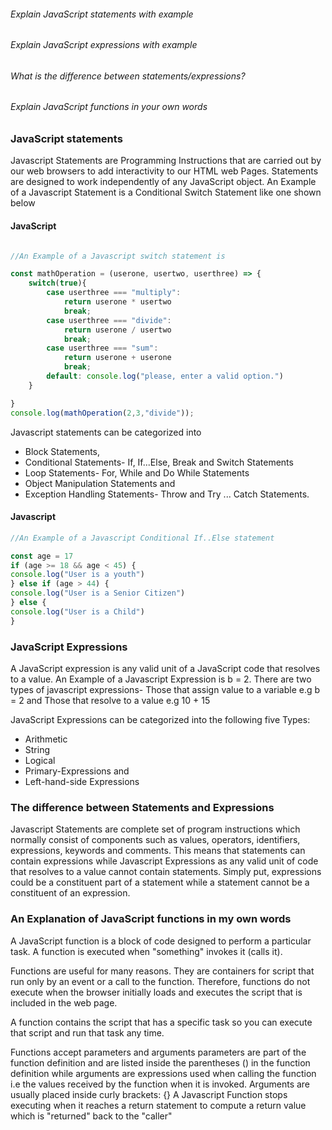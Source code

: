
###### Explain JavaScript statements with example
###### Explain JavaScript expressions with example
###### What is the difference between statements/expressions?
###### Explain JavaScript functions in your own words

### JavaScript statements

Javascript Statements are Programming Instructions that are carried out by our web browsers to add interactivity to our HTML web Pages. Statements are designed to work independently of any JavaScript object. An Example of a Javascript Statement is a Conditional Switch Statement like one shown below

#### JavaScript

```javascript

//An Example of a Javascript switch statement is

const mathOperation = (userone, usertwo, userthree) => {
    switch(true){
        case userthree === "multiply":
            return userone * usertwo
            break;
        case userthree === "divide":
            return userone / usertwo
            break;
        case userthree === "sum":
            return userone + userone
            break;
        default: console.log("please, enter a valid option.")
    }

}
console.log(mathOperation(2,3,"divide")); 

```

Javascript statements can be categorized into  

- Block Statements, 
- Conditional Statements- If, If...Else, Break and Switch Statements
- Loop Statements- For, While and Do While Statements 
- Object Manipulation Statements and 
- Exception Handling Statements- Throw and Try ... Catch Statements.

#### Javascript

```javascript
//An Example of a Javascript Conditional If..Else statement

const age = 17
if (age >= 18 && age < 45) {
console.log("User is a youth")
} else if (age > 44) {
console.log("User is a Senior Citizen")
} else {
console.log("User is a Child")
}

```

### JavaScript Expressions

A JavaScript expression is any valid unit of a JavaScript code that resolves to a value. An Example of a Javascript Expression is  b = 2. There are two types of javascript expressions- 
Those that assign value to a variable e.g b = 2 and 
Those that resolve to a value e.g 10 + 15

JavaScript Expressions can be categorized into the following five Types:

- Arithmetic
- String
- Logical
- Primary-Expressions and
- Left-hand-side Expressions

### The difference between Statements and Expressions

Javascript Statements are complete set of program instructions which normally consist of components such as values, operators, identifiers, expressions, keywords and comments. This means that statements can contain expressions while Javascript Expressions as  any valid unit of code that resolves to a value cannot contain statements. Simply put, expressions could be a constituent part of a statement while a statement cannot be a constituent of an expression.

### An Explanation of JavaScript functions in my own words

A JavaScript function is a block of code designed to perform a particular task. A function is executed when "something" invokes it (calls it).

Functions are useful for many reasons. They are containers for script that run only by an event or a call to the function. Therefore, functions do not execute when the browser initially loads and executes the script that is included in the web page.

A function contains the script that has a specific task so you can execute that script and run that task any time.

Functions accept parameters and arguments
parameters are part of the function definition and are listed inside the parentheses () in the function definition while arguments are expressions used when calling the function i.e the values received by the function when it is invoked. Arguments are usually placed inside curly brackets: {}
A Javascript Function stops executing when it reaches a return statement to compute a return value which is "returned" back to the "caller"



